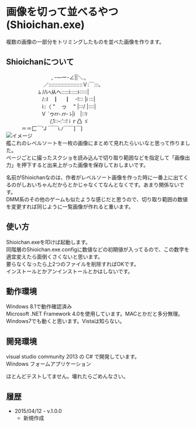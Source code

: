 # 画像を切って並べるやつ(Shioichan.exe)
複数の画像の一部分をトリミングしたものを並べた画像を作ります。

## Shioichanについて
　　　　　 　 　　 , -―ー-∠||＼.,   
　　　　　　　 ／:::::::::::::::::::::::Ｖ:￣:::､   
　　　　　　 ﾑ //ﾚﾍ从ヘ:::::i:::::ﾄ:::::|   
　　　　　　　/::l　┃　 ┃　-!::: |i :::|   
　　　　　　　i::〈 "　 ヮ　 " |:::/ |::::|   
　　　　 　 　 Ｖ `ゥrr-.rr- ﾚ|i　|::ﾘ   
　　　　　 　　　 /,1::ｰ:'::! i ｒ凸 ゞ   
　　　＝＝匚￣'J ￣￣i.ﾉ￣￣]￣]   
![イメージ](http://img.seyjoh.com/gyazo.c1b05a6bd21e1ebd80a1f08c446692fb.png)  
艦これのレベルソートを一枚の画像にまとめて見れたらいいなと思って作りました。  
ページごとに撮ったスクショを読み込んで切り取り範囲などを指定して「画像出力」を押下すると出来上がった画像を保存しておしまいです。  

名前がShioichanなのは、作者がレベルソート画像を作った時に一番上に出てくるのがしおいちゃんだからとかじゃなくてなんとなくです。あまり関係ないです。  
DMM系のその他のゲームも似たような感じだと思うので、切り取り範囲の数値を変更すれば同じように一覧画像が作れると重います。  

## 使い方
Shioichan.exeを叩けば起動します。  
同階層のShioichan.exe.configに数値などの初期値が入ってるので、この数字を適宜変えたら面倒くさくないと思います。  
要らなくなったら上2つのファイルを削除すればOKです。  
インストールとかアンインストールとかはしないです。  

## 動作環境
Windows 8.1で動作確認済み  
Microsoft .NET Framework 4.0を使用しています。MACとかだと多分無理。  
Windows7でも動くと思います。Vistaは知らない。  

## 開発環境
visual studio community 2013 の C# で開発しています。  
Windows フォームアプリケーション  

ほとんどテストしてません。壊れたらごめんなさい。

## 履歴
- 2015/04/12 - v.1.0.0
   - 新規作成
